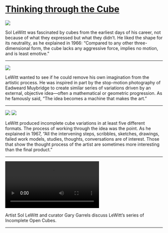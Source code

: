 # [Thinking through the Cube](http://artsmia.github.io/griot/#/stories/1101)

![](http://cdn.dx.artsmia.org/thumbs/tn_null.jpg)

Sol LeWitt was fascinated by cubes from the earliest days of his career, not because of what they expressed but what they didn’t. He liked the shape for its neutrality, as he explained in 1966: “Compared to any other three-dimensional form, the cube lacks any aggressive force, implies no motion, and is least emotive.”

---

![](http://cdn.dx.artsmia.org/thumbs/tn_null.jpg)

LeWitt wanted to see if he could remove his own imagination from the artistic process. He was inspired in part by the stop-motion photography of Eadweard Muybridge to create similar series of variations driven by an external, objective idea—often a mathematical or geometric progression. As he famously said, “The idea becomes a machine that makes the art.”

---

![](http://cdn.dx.artsmia.org/thumbs/tn_null.jpg)
![](http://cdn.dx.artsmia.org/thumbs/tn_null.jpg)

LeWitt produced incomplete cube variations in at least five different formats. The process of working through the idea was the point. As he explained in 1967, “All the intervening steps, scribbles, sketches, drawings, failed work models, studies, thoughts, conversations are of interest. Those that show the thought process of the artist are sometimes more interesting than the final product.”

---

<video src='null'></video>

Artist Sol LeWitt and curator Gary Garrels discuss LeWitt’s series of Incomplete Open Cubes.

---
